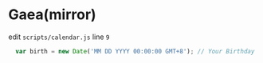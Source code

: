 # Gaea(mirror)

edit `scripts/calendar.js` line `9`

````js
  var birth = new Date('MM DD YYYY 00:00:00 GMT+8'); // Your Birthday
````